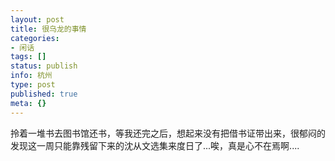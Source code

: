 ```yaml
---
layout: post
title: 很乌龙的事情
categories:
- 闲话
tags: []
status: publish
info: 杭州
type: post
published: true
meta: {}
---
```


拎着一堆书去图书馆还书，等我还完之后，想起来没有把借书证带出来，很郁闷的发现这一周只能靠残留下来的沈从文选集来度日了...唉，真是心不在焉啊....
